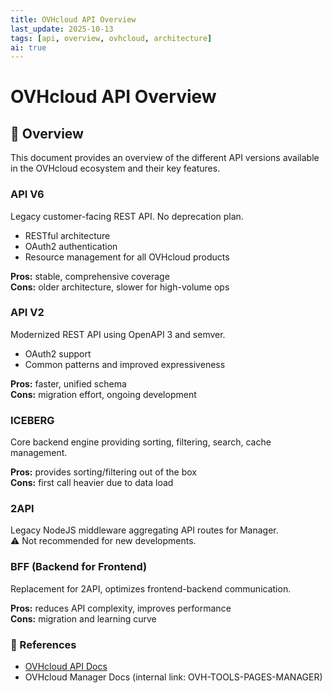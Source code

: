 ```yaml
---
title: OVHcloud API Overview
last_update: 2025-10-13
tags: [api, overview, ovhcloud, architecture]
ai: true
---
```


# OVHcloud API Overview

## 🧭 Overview
This document provides an overview of the different API versions available in the OVHcloud ecosystem and their key features.

### API V6
Legacy customer-facing REST API. No deprecation plan.
- RESTful architecture
- OAuth2 authentication
- Resource management for all OVHcloud products

**Pros:** stable, comprehensive coverage  
**Cons:** older architecture, slower for high-volume ops

### API V2
Modernized REST API using OpenAPI 3 and semver.
- OAuth2 support
- Common patterns and improved expressiveness

**Pros:** faster, unified schema  
**Cons:** migration effort, ongoing development

### ICEBERG
Core backend engine providing sorting, filtering, search, cache management.

**Pros:** provides sorting/filtering out of the box  
**Cons:** first call heavier due to data load

### 2API
Legacy NodeJS middleware aggregating API routes for Manager.  
⚠️ Not recommended for new developments.

### BFF (Backend for Frontend)
Replacement for 2API, optimizes frontend-backend communication.

**Pros:** reduces API complexity, improves performance  
**Cons:** migration and learning curve

### 🔗 References
- [OVHcloud API Docs](https://api.ovh.com/)
- OVHcloud Manager Docs (internal link: OVH-TOOLS-PAGES-MANAGER)
